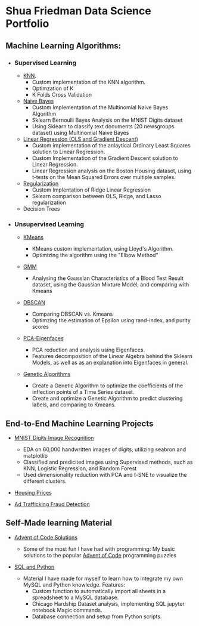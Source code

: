 # Shua Friedman Data Science Portfolio
 
## Machine Learning Algorithms:
- ### Supervised Learning
  - [KNN](https://github.com/Shuaf98/Machine_Learning/blob/main/supervised/knn.ipynb).
    - Custom implementation of the KNN algorithm.
    - Optimzation of K
    - K Folds Cross Validation
  - [Naive Bayes](https://github.com/Shuaf98/Machine_Learning/blob/main/supervised/NaiveBayes.ipynb)
    - Custom Implementation of the Multinomial Naive Bayes Algorithm
    - Sklearn Bernoulli Bayes Analysis on the MNIST Digits dataset
    - Using Sklearn to classify text documents (20 newsgroups dataset) using Multinomial Naive Bayes
  - [Linear Regression (OLS and Gradient Descent)](https://github.com/Shuaf98/Machine_Learning/blob/main/supervised/LinearRegression.ipynb)
    - Custom implementation of the anlaytical Ordinary Least Squares solution to Linear Regression.
    - Custom Implementation of the Gradient Descent solution to Linear Regression.
    - Linear Regression analysis on the Boston Housing dataset, using t-tests on the Mean Squared Errors over multiple samples.
  - [Regularization](https://github.com/Shuaf98/Machine_Learning/blob/main/supervised/Regularization.ipynb)
    - Custom Implentation of Ridge Linear Regression
    - Sklearn comparison between OLS, Ridge, and Lasso regularization 
  - Decision Trees

- ### Unsupervised Learning
  - [KMeans](https://github.com/Shuaf98/Machine_Learning/blob/main/unsupervised/KMeans.ipynb)
    - KMeans custom implementation, using Lloyd's Algorithm.
    - Optimizing the algorithm using the "Elbow Method"
  - [GMM](https://github.com/Shuaf98/Machine_Learning/blob/main/unsupervised/GMM.ipynb)
    - Analysing the Gaussian Characteristics of a Blood Test Result dataset, using the Gaussian Mixture Model, and comparing with Kmeans
  - [DBSCAN](https://github.com/Shuaf98/Machine_Learning/blob/main/unsupervised/DBSCAN.ipynb)
    - Comparing DBSCAN vs. Kmeans
    - Optimzing the estimation of Epsilon using rand-index, and purity scores
  - [PCA-Eigenfaces](https://github.com/Shuaf98/Machine_Learning/blob/main/unsupervised/PCA_Eigenfaces.ipynb)
    - PCA reduction and analysis using Eigenfaces.
    - Features decomposition of the Linear Algebra behind the Sklearn Models, as well as as an explanation into Eigenfaces in general.

  - [Genetic Algorithms](https://github.com/Shuaf98/Machine_Learning/blob/main/unsupervised/Genetic_Algorithms.ipynb)
    - Create a Genetic Algorithm to optimize the coefficients of the inflection points of a Time Series dataset.
    - Create and optimize a Genetic Algorithm to predict clustering labels, and comparing to Kmeans.

## End-to-End Machine Learning Projects

- [MNIST Digits Image Recognition](https://github.com/Shuaf98/y-data/blob/main/kaggle/digits/digits.ipynb)
  - EDA on 60,000 handwritten images of digits, utilizing seabron and matplotlib
  - Classified and predicited images using Supervised methods, such as KNN, Logistic Regression, and Random Forest
  - Used dimensionality reduction with PCA and t-SNE to visualize the different clusters.

- [Housing Prices](https://github.com/Shuaf98/y-data/blob/main/kaggle/house_regression/House_EDA_Shua.ipynb)
    
- [Ad Trafficking Fraud Detection](https://github.com/Shuaf98/y-data/blob/main/kaggle/fraud/fraud_EDA.ipynb)
   
## Self-Made learning Material

- [Advent of Code Solutions](https://github.com/Shuaf98/Advent)
  - Some of the most fun I have had with programming: My basic solutions to the popular [Advent of Code](https://adventofcode.com/) programming puzzles

- [SQL and Python](https://github.com/Shuaf98/Python_SQL/tree/main/Python_mysql)
  - Material I have made for myself to learn how to integrate my own MySQL and Python knowledge. Features:
    - Custom function to automatically import all sheets in a spreadsheet to a MySQL database.
    - Chicago Hardship Dataset analysis, implementing SQL jupyter notebook Magic commands.
    - Database connection and setup from Python scripts.
    
